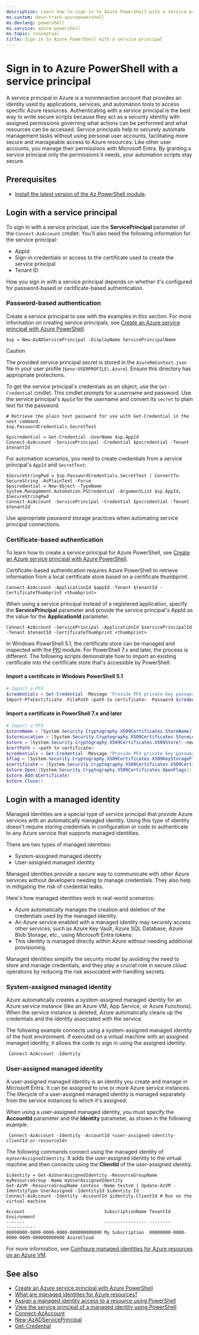 ```yaml
---
description: Learn how to sign in to Azure PowerShell with a service principal for Azure resources.
ms.custom: devx-track-azurepowershell
ms.devlang: powershell
ms.service: azure-powershell
ms.topic: conceptual
title: Sign in to Azure PowerShell with a service principal
---
```


# Sign in to Azure PowerShell with a service principal

A service principal in Azure is a noninteractive account that provides an identity used by
applications, services, and automation tools to access specific Azure resources. Authenticating with
a service principal is the best way to write secure scripts because they act as a security identity
with assigned permissions governing what actions can be performed and what resources can be
accessed. Service principals help to securely automate management tasks without using personal user
accounts, facilitating more secure and manageable access to Azure resources. Like other user
accounts, you manage their permissions with Microsoft Entra. By granting a service principal only
the permissions it needs, your automation scripts stay secure.

## Prerequisites

- [Install the latest version of the Az PowerShell module][install-azps].

## Login with a service principal

To sign in with a service principal, use the **ServicePrincipal** parameter of the
`Connect-AzAccount` cmdlet. You'll also need the following information for the service principal:

- AppId
- Sign-in credentials or access to the certificate used to create the service principal
- Tenant ID

How you sign in with a service principal depends on whether it's configured for password-based or
certificate-based authentication.

### Password-based authentication

Create a service principal to use with the examples in this section. For more information on
creating service principals, see
[Create an Azure service principal with Azure PowerShell][create-service-principal].

```azurepowershell
$sp = New-AzADServicePrincipal -DisplayName ServicePrincipalName
```

> [!CAUTION]
> The provided service principal secret is stored in the `AzureRmContext.json` file in your user
> profile (`$env:USERPROFILE\.Azure`). Ensure this directory has appropriate protections.

To get the service principal's credentials as an object, use the `Get-Credential` cmdlet. This
cmdlet prompts for a username and password. Use the service principal's `AppId` for the username and
convert its `secret` to plain text for the password.

```azurepowershell
# Retrieve the plain text password for use with Get-Credential in the next command.
$sp.PasswordCredentials.SecretText

$pscredential = Get-Credential -UserName $sp.AppId
Connect-AzAccount -ServicePrincipal -Credential $pscredential -Tenant $tenantId
```

For automation scenarios, you need to create credentials from a service principal's `AppId` and
`SecretText`:

```azurepowershell
$SecureStringPwd = $sp.PasswordCredentials.SecretText | ConvertTo-SecureString -AsPlainText -Force
$pscredential = New-Object -TypeName System.Management.Automation.PSCredential -ArgumentList $sp.AppId, $SecureStringPwd
Connect-AzAccount -ServicePrincipal -Credential $pscredential -Tenant $tenantId
```

Use appropriate password storage practices when automating service principal connections.

### Certificate-based authentication

To learn how to create a service principal for Azure PowerShell, see
[Create an Azure service principal with Azure PowerShell][create-service-principal].

Certificate-based authentication requires Azure PowerShell to retrieve information from a local
certificate store based on a certificate thumbprint.

```azurepowershell
Connect-AzAccount -ApplicationId $appId -Tenant $tenantId -CertificateThumbprint <thumbprint>
```

When using a service principal instead of a registered application, specify the **ServicePrincipal**
parameter and provide the service principal's AppId as the value for the **ApplicationId**
parameter.

```azurepowershell
Connect-AzAccount -ServicePrincipal -ApplicationId $servicePrincipalId -Tenant $tenantId -CertificateThumbprint <thumbprint>
```

In Windows PowerShell 5.1, the certificate store can be managed and inspected with the
[PKI][pki-module] module. For PowerShell 7.x and later, the process is different. The following
scripts demonstrate how to import an existing certificate into the certificate store that's
accessible by PowerShell.

#### Import a certificate in Windows PowerShell 5.1

```powershell
# Import a PFX
$credentials = Get-Credential -Message 'Provide PFX private key password'
Import-PfxCertificate -FilePath <path to certificate> -Password $credentials.Password -CertStoreLocation cert:\CurrentUser\My
```

#### Import a certificate in PowerShell 7.x and later

```powershell
# Import a PFX
$storeName = [System.Security.Cryptography.X509Certificates.StoreName]::My
$storeLocation = [System.Security.Cryptography.X509Certificates.StoreLocation]::CurrentUser
$store = [System.Security.Cryptography.X509Certificates.X509Store]::new($storeName, $storeLocation)
$certPath = <path to certificate>
$credentials = Get-Credential -Message "Provide PFX private key password"
$flag = [System.Security.Cryptography.X509Certificates.X509KeyStorageFlags]::Exportable
$certificate = [System.Security.Cryptography.X509Certificates.X509Certificate2]::new($certPath, $credentials.Password, $flag)
$store.Open([System.Security.Cryptography.X509Certificates.OpenFlags]::ReadWrite)
$store.Add($Certificate)
$store.Close()
```

## Login with a managed identity

Managed identities are a special type of service principal that provide Azure services with an
automatically managed identity. Using this type of identity doesn't require storing credentials in
configuration or code to authenticate to any Azure service that supports managed identities.

There are two types of managed identities:

- System-assigned managed identity
- User-assigned managed identity

Managed identities provide a secure way to communicate with other Azure services without developers
needing to manage credentials. They also help in mitigating the risk of credential leaks.

Here's how managed identities work in real-world scenarios:

- Azure automatically manages the creation and deletion of the credentials used by the managed
  identity.
- An Azure service enabled with a managed identity may securely access other services, such as Azure
  Key Vault, Azure SQL Database, Azure Blob Storage, etc., using Microsoft Entra tokens.
- This identity is managed directly within Azure without needing additional provisioning.

Managed identities simplify the security model by avoiding the need to store and manage credentials,
and they play a crucial role in secure cloud operations by reducing the risk associated with
handling secrets.

### System-assigned managed identity

Azure automatically creates a system-assigned managed identity for an Azure service instance (like
an Azure VM, App Service, or Azure Functions). When the service instance is deleted, Azure
automatically cleans up the credentials and the identity associated with the service.

The following example connects using a system-assigned managed identity of the host environment. If
executed on a virtual machine with an assigned managed identity, it allows the code to sign in using
the assigned identity.

```azurepowershell
 Connect-AzAccount -Identity
```

### User-assigned managed identity

A user-assigned managed identity is an identity you create and manage in Microsoft Entra. It can be
assigned to one or more Azure service instances. The lifecycle of a user-assigned managed identity
is managed separately from the service instances to which it's assigned.

When using a user-assigned managed identity, you must specify the **AccountId** parameter and the
**Identity** parameter, as shown in the following example.

```azurepowershell
 Connect-AzAccount -Identity -AccountId <user-assigned-identity-clientId-or-resourceId>
```

The following commands connect using the managed identity of `myUserAssignedIdentity`. It adds the
user-assigned identity to the virtual machine and then connects using the **ClientId** of the
user-assigned identity.

```azurepowershell
$identity = Get-AzUserAssignedIdentity -ResourceGroupName myResourceGroup -Name myUserAssignedIdentity
Get-AzVM -ResourceGroupName contoso -Name testvm | Update-AzVM -IdentityType UserAssigned -IdentityId $identity.Id
Connect-AzAccount -Identity -AccountId $identity.ClientId # Run on the virtual machine
```

```Output
Account                              SubscriptionName TenantId                             Environment
-------                              ---------------- --------                             -----------
00000000-0000-0000-0000-000000000000 My Subscription  00000000-0000-0000-0000-000000000000 AzureCloud
```

For more information, see
[Configure managed identities for Azure resources on an Azure VM][configure-managed-identity-for-vm].

## See also

- [Create an Azure service principal with Azure PowerShell][create-service-principal]
- [What are managed identities for Azure resources?][managed-identities-overview]
- [Assign a managed identity access to a resource using PowerShell][assign-managed-identity-access]
- [View the service principal of a managed identity using PowerShell][view-service-principal-of-managed-identity]
- [Connect-AzAccount][connect-azaccount]
- [New-AzADServicePrincipal][new-azadserviceprincipal]
- [Get-Credential][get-credential]

<!-- link references -->

[install-azps]: /powershell/azure/install-azure-powershell
[create-service-principal]: create-azure-service-principal-azureps.md
[get-credential]: /powershell/module/microsoft.powershell.security/get-credential
[pki-module]: /powershell/module/pki
[connect-azaccount]: /powershell/module/az.accounts/connect-azaccount
[new-azadserviceprincipal]: /powershell/module/az.resources/new-azadserviceprincipal
[configure-managed-identity-for-vm]: /entra/identity/managed-identities-azure-resources/qs-configure-powershell-windows-vm
[managed-identities-overview]: /entra/identity/managed-identities-azure-resources/overview
[assign-managed-identity-access]: /entra/identity/managed-identities-azure-resources/howto-assign-access-powershell
[view-service-principal-of-managed-identity]: /entra/identity/managed-identities-azure-resources/how-to-view-managed-identity-service-principal-powershell
